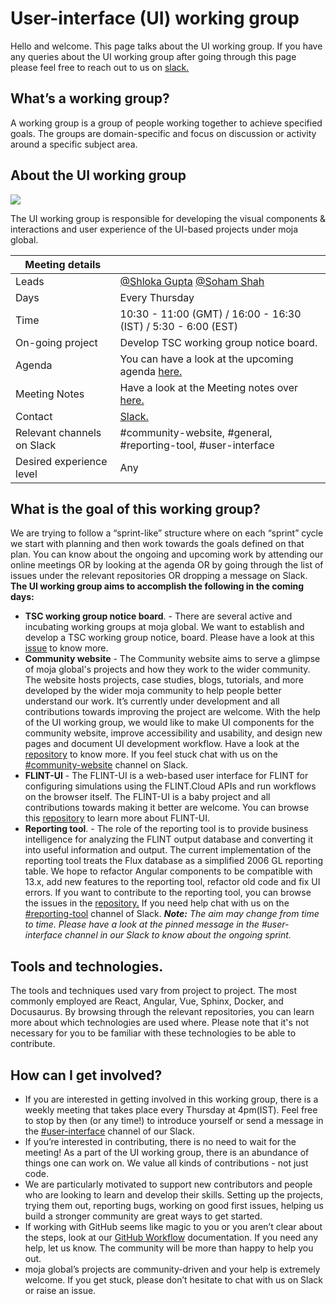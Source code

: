 # User-interface (UI) working group
Hello and welcome. This page talks about the UI working group. If you have any queries about the UI working group after going through this page please feel free to reach out to us on [slack.](https://join.slack.com/t/mojaglobal/shared_invite/zt-o6ta1ug0-rVLjAo460~d7JbZ~HpFFtw)

## What’s a working group?
A working group is a group of people working together to achieve specified goals. The groups are domain-specific and focus on discussion or activity around a specific subject area.

## About the UI working group
<a href="#incubating"><img src="https://img.shields.io/static/v1?label=Status &message=Active &color=green" /></a>

The UI working group is responsible for developing the visual components & interactions and user experience of the UI-based projects under moja global.

| Meeting details            |                                                                                                    |
| -------------------------- | -------------------------------------------------------------------------------------------------------------- |
| Leads                      | [@Shloka Gupta](https://github.com/chicken-biryani?tab=followers) [@Soham Shah](https://github.com/sohamsshah) |
| Days                       | Every Thursday                                                                                                 |
| Time                       | 10:30 - 11:00 (GMT) / 16:00 - 16:30 (IST) / 5:30 - 6:00 (EST)                                                  |
| On-going project           | Develop TSC working group notice board.                                                                        |
| Agenda                     | You can have a look at the upcoming agenda [here.](agenda.md)                                                  |
| Meeting Notes              | Have a look at the Meeting notes over [here.](MeetingNotes.md)                                                 |
| Contact                    | [Slack.](https://join.slack.com/t/mojaglobal/shared_invite/zt-o6ta1ug0-rVLjAo460~d7JbZ~HpFFtw)                 |
| Relevant channels on Slack | #community-website, #general, #reporting-tool, #user-interface                                                 |
| Desired experience level   | Any                                                                                                            |

## What is the goal of this working group?

We are trying to follow a “sprint-like” structure where on each “sprint” cycle we start with planning and then work towards the goals defined on that plan. You can know about the ongoing and upcoming work by attending our online meetings OR by looking at the agenda OR by going through the list of issues under the relevant repositories OR dropping a message on Slack.
**The UI working group aims to accomplish the following in the coming days:**
- **TSC working group notice board**. - There are several active and incubating working groups at moja global. We want to establish and develop a TSC working group notice, board. Please have a look at this [issue](https://github.com/moja-global/Google.Season.of.Documentation/issues/12) to know more.
- **Community website** - The Community website aims to serve a glimpse of moja global's projects and how they work to the wider community. The website hosts projects, case studies, blogs, tutorials, and more developed by the wider moja community to help people better understand our work. It’s currently under development and all contributions towards improving the project are welcome. With the help of the UI working group, we would like to make UI components for the community website, improve accessibility and usability, and design new pages and document UI development workflow. Have a look at the [repository](https://github.com/moja-global/community-website) to know more. If you feel stuck chat with us on the [#community-website](https://app.slack.com/client/T1G1M5HPF/C022V91MY0M) channel on Slack.
- **FLINT-UI** - The FLINT-UI is a web-based user interface for FLINT for configuring simulations using the FLINT.Cloud APIs and run workflows on the browser itself. The FLINT-UI is a baby project and all contributions towards making it better are welcome. You can browse this [repository](https://github.com/moja-global/FLINT-UI) to learn more about FLINT-UI.
- **Reporting tool**. - The role of the reporting tool is to provide business intelligence for analyzing the FLINT output database and converting it into useful information and output. The current implementation of the reporting tool treats the Flux database as a simplified 2006 GL reporting table. We hope to refactor Angular components to be compatible with 13.x, add new features to the reporting tool, refactor old code and fix UI errors. If you want to contribute to the reporting tool, you can browse the issues in the [repository.](https://github.com/moja-global/FLINT.Reporting) If you need help chat with us on the [#reporting-tool](https://app.slack.com/client/T1G1M5HPF/C016YNZ2ALX) channel of Slack.
***Note:** The aim may change from time to time. Please have a look at the pinned message in the #user-interface channel in our Slack to know about the ongoing sprint.*

## Tools and technologies.

The tools and techniques used vary from project to project. The most commonly employed are React, Angular, Vue, Sphinx, Docker, and Docusaurus. By browsing through the relevant repositories, you can learn more about which technologies are used where. Please note that it's not necessary for you to be familiar with these technologies to be able to contribute.

## How can I get involved?

- If you are interested in getting involved in this working group, there is a weekly meeting that takes place every Thursday at 4pm(IST). Feel free to stop by then (or any time!) to introduce yourself or send a message in the [#user-interface](https://app.slack.com/client/T1G1M5HPF/C010Z37GL2U) channel of our Slack.
- If you’re interested in contributing, there is no need to wait for the meeting! As a part of the UI working group, there is an abundance of things one can work on. We value all kinds of contributions - not just code.
- We are particularly motivated to support new contributors and people who are looking to learn and develop their skills. Setting up the projects, trying them out, reporting bugs, working on good first issues, helping us build a stronger community are great ways to get started.
- If working with GitHub seems like magic to you or you aren’t clear about the steps, look at our [GitHub Workflow](https://docs.moja.global/en/latest/DeveloperWorkflow/index.html) documentation. If you need any help, let us know. The community will be more than happy to help you out.
- moja global’s projects are community-driven and your help is extremely welcome. If you get stuck, please don’t hesitate to chat with us on Slack or raise an issue.